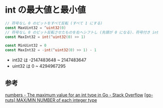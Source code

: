 # int の最大値と最小値

```go
// 符号なし 0 のビットをすべて反転 (すべて 1 にする)
const MaxUint32 = ^uint32(0)
// 符号なし 0 のビット反転させたものを右へシフトし (先頭が 0 になる)、符号付き int32 に変換
const MaxInt32 = int(^uint32(0) >> 1)

const MinUint32 = 0
const MaxInt32 = -int(^uint32(0) >> 1) - 1
```

- int32 は -2147483648 ~ 2147483647
- uint32 は 0 ~ 4294967295

## 参考

[numbers - The maximum value for an int type in Go - Stack Overflow](https://stackoverflow.com/questions/6878590/the-maximum-value-for-an-int-type-in-go)
[[go-nuts] MAX/MIN NUMBER of each integer type](https://groups.google.com/g/golang-nuts/c/a9PitPAHSSU/m/ziQw1-QHw3EJ)

